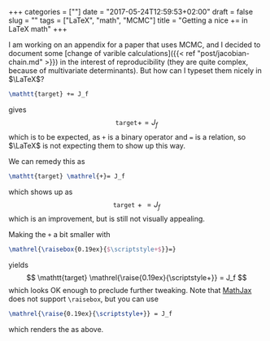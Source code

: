 +++
categories = [""]
date = "2017-05-24T12:59:53+02:00"
draft = false
slug = ""
tags = ["LaTeX", "math", "MCMC"]
title = "Getting a nice += in LaTeX math"
+++

I am working on an appendix for a paper that uses MCMC, and I decided to document some [change of varible calculations]({{< ref "post/jacobian-chain.md" >}}) in the interest of reproducibility (they are quite complex, because of multivariate determinants). But how can I typeset them nicely in $\LaTeX$? 

```latex
\mathtt{target} += J_f
```
gives
$$
\mathtt{target} += J_f
$$
which is to be expected, as `+` is a binary operator and `=` is a relation, so $\LaTeX$ is not expecting them to show up this way.

We can remedy this as
```latex
\mathtt{target} \mathrel{+}= J_f
```
which shows up as
$$
\mathtt{target} \mathrel{+}= J_f
$$
which is an improvement, but is still not visually appealing.

Making the `+` a bit smaller with
```latex
\mathrel{\raisebox{0.19ex}{$\scriptstyle+$}}=}
```
yields
$$
\mathtt{target} \mathrel{\raise{0.19ex}{\scriptstyle+}} = J_f
$$
which looks OK enough to preclude further tweaking. Note that [MathJax](http://www.mathjax.org/) does not support `\raisebox`, but you can use
```latex
\mathrel{\raise{0.19ex}{\scriptstyle+}} = J_f
```
which renders the as above.
